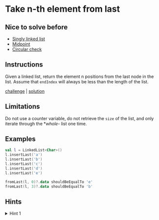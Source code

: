 # Take n-th element from last

## Nice to solve before

- [Singly linked list](../base/SinglyLinkedList.md)
- [Midpoint](../midpoint/Midpoint.md)
- [Circular check](../circularcheck/CircularCheck.md)

## Instructions

Given a linked list, return the element n positions from the last node in the list. Assume that `endIndex` will always
be less than the length of the list.

[challenge](challenge.kt) | [solution](solution.kt)

## Limitations

Do not use a counter variable, do not retrieve the `size` of the list, and only iterate through the **whole*- list one
time.

## Examples

```kotlin
val l = LinkedList<Char>()
l.insertLast('a')
l.insertLast('b')
l.insertLast('c')
l.insertLast('d')
l.insertLast('e')

fromLast(l, 0)?.data shouldBeEqualTo 'e'
fromLast(l, 3)?.data shouldBeEqualTo 'b'
```

## Hints

<details>
<summary>Hint 1</summary>
desc
</details>
